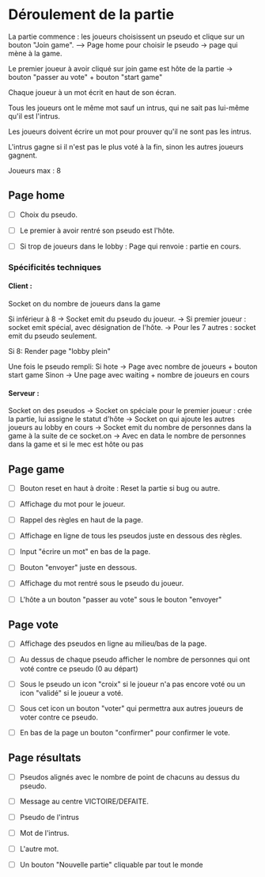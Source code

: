 # Déroulement de la partie 

La partie commence : les joueurs choisissent un pseudo et clique sur un bouton "Join game". --> Page home pour choisir le pseudo -> page qui mène à la game.

Le premier joueur à avoir cliqué sur join game est hôte de la partie -> bouton "passer au vote" + bouton "start game"

Chaque joueur à un mot écrit en haut de son écran.

Tous les joueurs ont le même mot sauf un intrus, qui ne sait pas lui-même qu'il est l'intrus.

Les joueurs doivent écrire un mot pour prouver qu'il ne sont pas les intrus.

L'intrus gagne si il n'est pas le plus voté à la fin, sinon les autres joueurs gagnent.

Joueurs max : 8

## Page home

* [ ] Choix du pseudo.

* [ ] Le premier à avoir rentré son pseudo est l'hôte.

* [ ] Si trop de joueurs dans le lobby : Page qui renvoie : partie en cours.

### Spécificités techniques

#### Client : 

Socket on du nombre de joueurs dans la game

Si inférieur à 8 ->
	Socket emit du pseudo du joueur.
		-> Si premier joueur : socket emit spécial, avec désignation de l'hôte.
		-> Pour les 7 autres : socket emit du pseudo seulement.
  
Si 8:
	Render page "lobby plein"
  
Une fois le pseudo rempli:
	Si hote
  	-> Page avec nombre de joueurs + bouton start game
  Sinon
		-> Une page avec waiting + nombre de joueurs en cours

#### Serveur : 

Socket on des pseudos 
-> Socket on spéciale pour le premier joueur : crée la partie, lui assigne le statut d'hôte
-> Socket on qui ajoute les autres joueurs au lobby en cours
-> Socket emit du nombre de personnes dans la game à la suite de ce socket.on
	-> Avec en data le nombre de personnes dans la game et si le mec est hôte ou pas

## Page game

* [ ] Bouton reset en haut à droite : Reset la partie si bug ou autre.

* [ ] Affichage du mot pour le joueur.

* [ ] Rappel des règles en haut de la page.

* [ ] Affichage en ligne de tous les pseudos juste en dessous des règles.

* [ ] Input "écrire un mot" en bas de la page.

* [ ] Bouton "envoyer" juste en dessous.

* [ ] Affichage du mot rentré sous le pseudo du joueur.

* [ ] L'hôte a un bouton "passer au vote" sous le bouton "envoyer"

## Page vote

* [ ] Affichage des pseudos en ligne au milieu/bas de la page.

* [ ] Au dessus de chaque pseudo afficher le nombre de personnes qui ont voté contre ce pseudo (0 au départ)

* [ ] Sous le pseudo un icon "croix" si le joueur n'a pas encore voté ou un icon "validé" si le joueur a voté.

* [ ] Sous cet icon un bouton "voter" qui permettra aux autres joueurs de voter contre ce pseudo.

* [ ] En bas de la page un bouton "confirmer" pour confirmer le vote.

## Page résultats

* [ ] Pseudos alignés avec le nombre de point de chacuns au dessus du pseudo.

* [ ] Message au centre VICTOIRE/DEFAITE.

* [ ] Pseudo de l'intrus

* [ ] Mot de l'intrus.

* [ ] L'autre mot.

* [ ] Un bouton "Nouvelle partie" cliquable par tout le monde